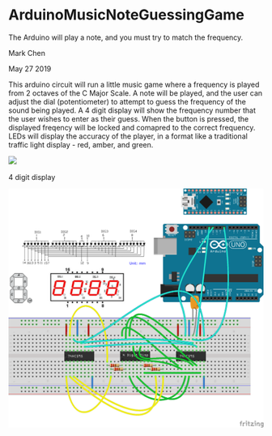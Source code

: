 # ArduinoMusicNoteGuessingGame
The Arduino will play a note, and you must try to match the frequency.


Mark Chen

May 27 2019

This arduino circuit will run a little music game where a frequency is played from 2 octaves of the C Major Scale.
A note will be played, and the user can adjust the dial (potentiometer) to attempt to guess the frequency of the sound being played.
A 4 digit display will show the frequency number that the user wishes to enter as their guess.
When the button is pressed, the displayed freqency will be locked and comapred to the correct frequency.
LEDs will display the accuracy of the player, in a format like a traditional traffic light display - red, amber, and green.


![](gameplayPic.PNG)

4 digit display

![](fritzing.png)

